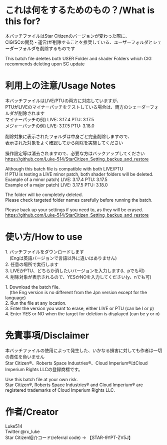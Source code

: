 # これは何をするためのもの？/What is this for?
本バッチファイルはStar Citizenのバージョンが変わった際に、  
CIG(SCの開発・運営)が削除することを推奨している、ユーザーフォルダとシェーダーフォルダを削除するものです

This batch file deletes both USER Folder and shader Folders which CIG recommends deleting upon SC update

# 利用上の注意/Usage Notes
本バッチファイルはLIVE/PTUの両方に対応していますが、  
PTUがLIVEのマイナーパッチをテストしている場合は、両方のシェーダーフォルダが削除されます  
マイナーパッチの例) LIVE: 3.17.4 PTU: 3.17.5  
メジャーパッチの例) LIVE: 3.17.5 PTU: 3.18.0  
  
削除対象に表示されたフォルダは中身ごと完全削除しますので、  
表示された対象をよく確認してから削除を実施してください  
  
操作設定等は消去されますので、必要な方はバックアップしてください  
https://github.com/Luke-514/StarCitizen_Setting_backup_and_restore  
  
Although this batch file is compatible with both LIVE/PTU  
If PTU is testing a LIVE minor patch, both shader folders will be deleted.  
Example of a minor patch) LIVE: 3.17.4 PTU: 3.17.5  
Example of a major patch) LIVE: 3.17.5 PTU: 3.18.0  
  
The folder will be completely deleted.  
Please check targeted folder names carefully before running the batch.  
  
Please back up your settings if you need to, as they will be erased.  
https://github.com/Luke-514/StarCitizen_Setting_backup_and_restore  
  
# 使い方/How to use
1.&nbsp;バッチファイルをダウンロードします  
&emsp;(Engは英語バージョンで言語以外に違いはありません)  
2.&nbsp;任意の場所で実行します  
3.&nbsp;LIVEかPTU、どちらか消したいバージョンを入力します(l、pでも可)  
4.&nbsp;削除対象が表示されるので、YESかNOを入力してください(y、nでも可)  
  
1.&nbsp;Download the batch file.  
&emsp;(the Eng version is no different from the Jpn version except for the language)  
2.&nbsp;Run the file at any location.  
3.&nbsp;Enter the version you want to erase, either LIVE or PTU (can be l or p)  
4.&nbsp;Enter YES or NO when the target for deletion is displayed (can be y or n)  

# 免責事項/Disclaimer
本バッチファイルの使用によって発生した、いかなる損害に対しても作者は一切の責任を負いません  
Star Citizen®、Roberts Space Industries®、Cloud Imperium®はCloud Imperium Rights LLCの登録商標です。  
  
Use this batch file at your own risk.  
Star Citizen®, Roberts Space Industries® and Cloud Imperium® are registered trademarks of Cloud Imperium Rights LLC.  

# 作者/Creator
Luke514  
Twitter:@rx_luke  
Star Citizen紹介コード(referral code) → 【STAR-9YPT-ZV5J】

